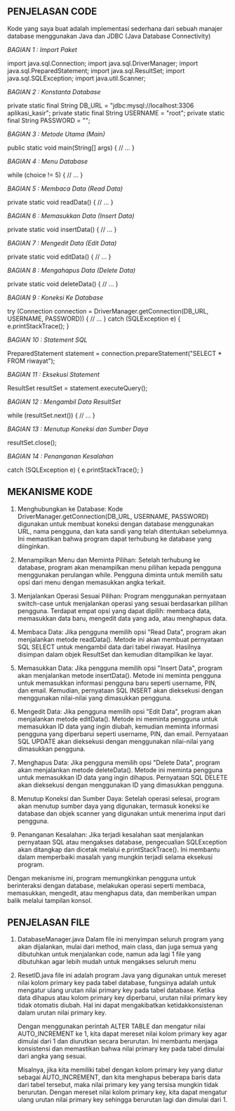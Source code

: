 ## PENJELASAN CODE

Kode yang saya buat adalah implementasi sederhana dari sebuah manajer database menggunakan Java dan JDBC (Java Database Connectivity)

*BAGIAN 1 : Import Paket*

import java.sql.Connection;
import java.sql.DriverManager;
import java.sql.PreparedStatement;
import java.sql.ResultSet;
import java.sql.SQLException;
import java.util.Scanner;

<!-- Kode di atas mengimpor paket-paket yang diperlukan untuk mengakses database, mengambil input dari pengguna, dan menampilkan hasilnya. -->

*BAGIAN 2 : Konstanta Database*

private static final String DB_URL = "jdbc:mysql://localhost:3306 aplikasi_kasir";
private static final String USERNAME = "root";
private static final String PASSWORD = "";

<!-- Konstanta ini menyimpan URL database, nama pengguna, dan kata sandi untuk menghubungkan ke database MySQL yang diinginkan. -->

*BAGIAN 3 : Metode Utama (Main)*

public static void main(String[] args) {
    // ...
}

<!-- Main inilah yang akan dijalankan saat program dimulai. Ini adalah tempat program utama berjalan dan pengguna akan berinteraksi dengan menu database. -->

*BAGIAN 4 : Menu Database*

while (choice != 5) {
    // ...
}

<!-- Di dalam metode utama, terdapat perulangan while yang terus berjalan sampai pengguna memilih keluar (choice = 5). Ini akan menampilkan menu pilihan kepada pengguna dan mengambil input pilihan pengguna. -->

*BAGIAN 5 : Membaca Data (Read Data)*

private static void readData() {
    // ...
}

<!-- Metode readData() digunakan untuk membaca data dari database. Ini akan menjalankan query SELECT untuk mengambil data dari tabel riwayat dan menampilkannya ke layar. -->

*BAGIAN 6 : Memasukkan Data (Insert Data)*

private static void insertData() {
    // ...
}

<!-- Metode insertData() digunakan untuk memasukkan data baru ke dalam database. Ini akan meminta pengguna memasukkan informasi pengguna baru seperti username, PIN, dan email, dan kemudian akan menjalankan query INSERT untuk menyimpan data ke dalam tabel riwayat. -->

*BAGIAN 7 : Mengedit Data (Edit Data)*

private static void editData() {
    // ...
}

<!-- Metode editData() digunakan untuk mengedit data yang ada dalam database. Ini akan meminta pengguna memasukkan ID data yang ingin diubah, kemudian meminta informasi pengguna yang diperbarui seperti ID, NAMA, HARGA, Dan JUMLAH. Setelah itu, akan menjalankan query UPDATE untuk memperbarui data yang sesuai dalam tabel riwayat. -->

*BAGIAN 8 : Mengahapus Data (Delete Data)*

private static void deleteData() {
    // ...
}

<!-- Metode deleteData() digunakan untuk menghapus data dari database. Ini akan meminta pengguna memasukkan ID data yang ingin dihapus, kemudian menjalankan query DELETE untuk menghapus data yang sesuai dari tabel riwayat. -->

*BAGIAN 9 : Koneksi Ke Database*

try (Connection connection = DriverManager.getConnection(DB_URL, USERNAME, PASSWORD)) {
    // ...
} catch (SQLException e) {
    e.printStackTrace();
}

<!-- Di dalam setiap metode untuk membaca, memasukkan, mengedit, atau menghapus data, koneksi ke database dibuat menggunakan DriverManager.getConnection() dengan URL database, nama pengguna, dan kata sandi yang telah ditentukan sebelumnya. -->

*BAGIAN 10 : Statement SQL* 

PreparedStatement statement = connection.prepareStatement("SELECT * FROM riwayat");


<!-- Pernyataan SQL dipersiapkan menggunakan objek PreparedStatement. Di sini, contohnya adalah SELECT * FROM riwayat, tetapi pernyataan SQL lain juga bisa digunakan tergantung pada kebutuhan. -->

*BAGIAN 11 : Eksekusi Statement* 

ResultSet resultSet = statement.executeQuery();

<!-- Statement SQL yang telah dipersiapkan dieksekusi menggunakan metode executeQuery(). Hasilnya disimpan dalam objek ResultSet yang berisi data yang ditemukan dari database. -->

*BAGIAN 12 : Mengambil Data ResultSet*

while (resultSet.next()) {
    // ...
}

<!-- Hasil dari eksekusi query diiterasi menggunakan perulangan while dengan resultSet.next(). Ini akan berjalan melalui setiap baris hasil dan mengambil nilai dari setiap kolom menggunakan metode getInt() dan getString(). -->

*BAGIAN 13 : Menutup Koneksi dan Sumber Daya*

resultSet.close();

<!-- Setelah selesai menggunakan ResultSet, perlu menutupnya dengan memanggil metode close(). -->

*BAGIAN 14 : Penanganan Kesalahan*

catch (SQLException e) {
    e.printStackTrace();
}

<!-- Jika terjadi kesalahan saat menjalankan pernyataan SQL atau mengakses database, kesalahan tersebut ditangkap dan dicetak menggunakan e.printStackTrace(). -->


## MEKANISME KODE

1. Menghubungkan ke Database:
    Kode DriverManager.getConnection(DB_URL, USERNAME, PASSWORD) digunakan untuk membuat koneksi dengan database menggunakan URL, nama pengguna, dan kata sandi yang telah ditentukan sebelumnya. Ini memastikan bahwa program dapat terhubung ke database yang diinginkan.

2. Menampilkan Menu dan Meminta Pilihan:
    Setelah terhubung ke database, program akan menampilkan menu pilihan kepada pengguna menggunakan perulangan while. Pengguna diminta untuk memilih satu opsi dari menu dengan memasukkan angka terkait.

3. Menjalankan Operasi Sesuai Pilihan:
    Program menggunakan pernyataan switch-case untuk menjalankan operasi yang sesuai berdasarkan pilihan pengguna. Terdapat empat opsi yang dapat dipilih: membaca data, memasukkan data baru, mengedit data yang ada, atau menghapus data.

4. Membaca Data:
    Jika pengguna memilih opsi "Read Data", program akan menjalankan metode readData(). Metode ini akan membuat pernyataan SQL SELECT untuk mengambil data dari tabel riwayat. Hasilnya disimpan dalam objek ResultSet dan kemudian ditampilkan ke layar.

5. Memasukkan Data:
    Jika pengguna memilih opsi "Insert Data", program akan menjalankan metode insertData(). Metode ini meminta pengguna untuk memasukkan informasi pengguna baru seperti username, PIN, dan email. Kemudian, pernyataan SQL INSERT akan dieksekusi dengan menggunakan nilai-nilai yang dimasukkan pengguna.

6. Mengedit Data:
    Jika pengguna memilih opsi "Edit Data", program akan menjalankan metode editData(). Metode ini meminta pengguna untuk memasukkan ID data yang ingin diubah, kemudian meminta informasi pengguna yang diperbarui seperti username, PIN, dan email. Pernyataan SQL UPDATE akan dieksekusi dengan menggunakan nilai-nilai yang dimasukkan pengguna.

7. Menghapus Data:
    Jika pengguna memilih opsi "Delete Data", program akan menjalankan metode deleteData(). Metode ini meminta pengguna untuk memasukkan ID data yang ingin dihapus. Pernyataan SQL DELETE akan dieksekusi dengan menggunakan ID yang dimasukkan pengguna.

8. Menutup Koneksi dan Sumber Daya:
    Setelah operasi selesai, program akan menutup sumber daya yang digunakan, termasuk koneksi ke database dan objek scanner yang digunakan untuk menerima input dari pengguna.

9. Penanganan Kesalahan:
    Jika terjadi kesalahan saat menjalankan pernyataan SQL atau mengakses database, pengecualian SQLException akan ditangkap dan dicetak melalui e.printStackTrace(). Ini membantu dalam memperbaiki masalah yang mungkin terjadi selama eksekusi program.

Dengan mekanisme ini, program memungkinkan pengguna untuk berinteraksi dengan database, melakukan operasi seperti membaca, memasukkan, mengedit, atau menghapus data, dan memberikan umpan balik melalui tampilan konsol.

## PENJELASAN FILE

1. DatabaseManager.java
    Dalam file ini menyimpan seluruh program yang akan dijalankan, mulai dari method, main class, dan juga semua yang dibutuhkan untuk menjalankan code, namun ada lagi 1 file yang dibutuhkan agar lebih mudah untuk mengakses seluruh menu

2. ResetID.java
    file ini adalah program Java yang digunakan untuk mereset nilai kolom primary key pada tabel database, fungsinya adalah untuk mengatur ulang urutan nilai primary key pada tabel database. Ketika data dihapus atau kolom primary key diperbarui, urutan nilai primary key tidak otomatis diubah. Hal ini dapat mengakibatkan ketidakkonsistenan dalam urutan nilai primary key.

    Dengan menggunakan perintah ALTER TABLE dan mengatur nilai AUTO_INCREMENT ke 1, kita dapat mereset nilai kolom primary key agar dimulai dari 1 dan diurutkan secara berurutan. Ini membantu menjaga konsistensi dan memastikan bahwa nilai primary key pada tabel dimulai dari angka yang sesuai.

    Misalnya, jika kita memiliki tabel dengan kolom primary key yang diatur sebagai AUTO_INCREMENT, dan kita menghapus beberapa baris data dari tabel tersebut, maka nilai primary key yang tersisa mungkin tidak berurutan. Dengan mereset nilai kolom primary key, kita dapat mengatur ulang urutan nilai primary key sehingga berurutan lagi dan dimulai dari 1.